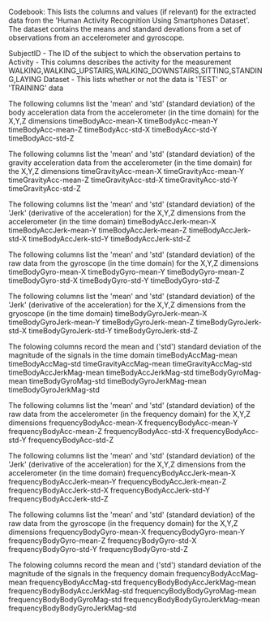 Codebook: 
This lists the columns and values (if relevant) for the extracted data from the 'Human Activity Recognition Using Smartphones Dataset'.  The dataset contains the means and standard devations from a set of observations from an accelerometer and gyroscope.

SubjectID - The ID of the subject to which the observation pertains to
Activity - This columns describes the activity for the measurement WALKING,WALKING_UPSTAIRS,WALKING_DOWNSTAIRS,SITTING,STANDING,LAYING
Dataset - This lists whether or not the data is 'TEST' or 'TRAINING' data

The following columns list the 'mean' and 'std' (standard deviation) of the body acceleration data from the accelerometer (in the time domain) for the X,Y,Z dimensions
timeBodyAcc-mean-X
timeBodyAcc-mean-Y
timeBodyAcc-mean-Z
timeBodyAcc-std-X
timeBodyAcc-std-Y
timeBodyAcc-std-Z

The following columns list the 'mean' and 'std' (standard deviation) of the gravity acceleration data from the accelerometer (in the time domain) for the X,Y,Z dimensions
timeGravityAcc-mean-X
timeGravityAcc-mean-Y
timeGravityAcc-mean-Z
timeGravityAcc-std-X
timeGravityAcc-std-Y
timeGravityAcc-std-Z

The following columns list the 'mean' and 'std' (standard deviation) of the 'Jerk' (derivative of the acceleration) for the X,Y,Z dimensions from the accelerometer (in the time domain)
timeBodyAccJerk-mean-X
timeBodyAccJerk-mean-Y
timeBodyAccJerk-mean-Z
timeBodyAccJerk-std-X
timeBodyAccJerk-std-Y
timeBodyAccJerk-std-Z

The following columns list the 'mean' and 'std' (standard deviation) of the raw data from the gyroscope (in the time domain) for the X,Y,Z dimensions
timeBodyGyro-mean-X
timeBodyGyro-mean-Y
timeBodyGyro-mean-Z
timeBodyGyro-std-X
timeBodyGyro-std-Y
timeBodyGyro-std-Z

The following columns list the 'mean' and 'std' (standard deviation) of the 'Jerk' (derivative of the acceleration) for the X,Y,Z dimensions from the gryoscope (in the time domain)
timeBodyGyroJerk-mean-X
timeBodyGyroJerk-mean-Y
timeBodyGyroJerk-mean-Z
timeBodyGyroJerk-std-X
timeBodyGyroJerk-std-Y
timeBodyGyroJerk-std-Z

The folowing columns record the mean and ('std') standard deviation of the magnitude of the signals in the time domain
timeBodyAccMag-mean
timeBodyAccMag-std
timeGravityAccMag-mean
timeGravityAccMag-std
timeBodyAccJerkMag-mean
timeBodyAccJerkMag-std
timeBodyGyroMag-mean
timeBodyGyroMag-std
timeBodyGyroJerkMag-mean
timeBodyGyroJerkMag-std

The following columns list the 'mean' and 'std' (standard deviation) of the raw data from the accelerometer (in the frequency domain) for the X,Y,Z dimensions
frequencyBodyAcc-mean-X
frequencyBodyAcc-mean-Y
frequencyBodyAcc-mean-Z
frequencyBodyAcc-std-X
frequencyBodyAcc-std-Y
frequencyBodyAcc-std-Z


The following columns list the 'mean' and 'std' (standard deviation) of the 'Jerk' (derivative of the acceleration) for the X,Y,Z dimensions from the accelerometer (in the time domain)
frequencyBodyAccJerk-mean-X
frequencyBodyAccJerk-mean-Y
frequencyBodyAccJerk-mean-Z
frequencyBodyAccJerk-std-X
frequencyBodyAccJerk-std-Y
frequencyBodyAccJerk-std-Z


The following columns list the 'mean' and 'std' (standard deviation) of the raw data from the gyroscope (in the frequency domain) for the X,Y,Z dimensions
frequencyBodyGyro-mean-X
frequencyBodyGyro-mean-Y
frequencyBodyGyro-mean-Z
frequencyBodyGyro-std-X
frequencyBodyGyro-std-Y
frequencyBodyGyro-std-Z

The folowing columns record the mean and ('std') standard deviation of the magnitude of the signals in the frequency domain
frequencyBodyAccMag-mean
frequencyBodyAccMag-std
frequencyBodyBodyAccJerkMag-mean
frequencyBodyBodyAccJerkMag-std
frequencyBodyBodyGyroMag-mean
frequencyBodyBodyGyroMag-std
frequencyBodyBodyGyroJerkMag-mean
frequencyBodyBodyGyroJerkMag-std
